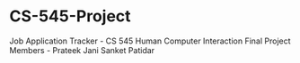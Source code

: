 # CS-545-Project
Job Application Tracker - CS 545 Human Computer Interaction Final Project
Members - 
Prateek Jani
Sanket Patidar
